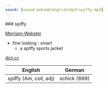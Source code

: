 ```yaml
---
sound: [sound:ankimd/english/mp3/spiffy.mp3]
---
```


\### spiffy

[Merriam-Webster](https://www.merriam-webster.com/dictionary/spiffy)

- fine looking : smart
    - a spiffy sports jacket

[dict.cc](https://www.dict.cc/spiffy)

| English        | German       |
| -------------- | ------------ |
| spiffy (Am, coll, adj) | schick (899) |
